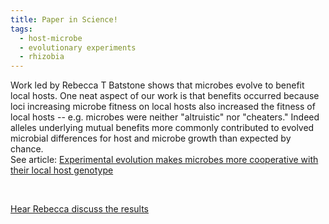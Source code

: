 ```yaml
---
title: Paper in Science!
tags:
  - host-microbe
  - evolutionary experiments
  - rhizobia
---
```


<!-- # Heading 1 -->

Work led by Rebecca T Batstone shows that microbes evolve to benefit local hosts. 
One neat aspect of our work is that benefits occurred because loci increasing microbe fitness on local hosts also increased the fitness of local hosts -- e.g. microbes were neither "altruistic" nor "cheaters." 
Indeed alleles underlying mutual benefits more commonly contributed to evolved microbial differences for host and microbe growth than expected by chance.
<br>
See article: [Experimental evolution makes microbes more cooperative with their local host genotype](https://science.sciencemag.org/content/370/6515/476.full)

<br>

[Hear Rebecca discuss the results](https://soundcloud.com/user-447729085/rebecca-batstone-microbes)